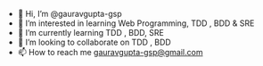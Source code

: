 - 👋 Hi, I’m @gauravgupta-gsp
- 👀 I’m interested in learning Web Programming, TDD , BDD & SRE
- 🌱 I’m currently learning TDD , BDD, SRE
- 💞️ I’m looking to collaborate on TDD , BDD 
- 📫 How to reach me gauravgupta-gsp@gmail.com

<!---
gauravgupta-gsp/gauravgupta-gsp is a ✨ special ✨ repository because its `README.md` (this file) appears on your GitHub profile.
You can click the Preview link to take a look at your changes.
--->
